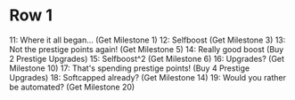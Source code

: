 # Row 1
11: Where it all began... (Get Milestone 1)
12: Selfboost (Get Milestone 3)
13: Not the prestige points again! (Get Milestone 5)
14: Really good boost (Buy 2 Prestige Upgrades)
15: Selfboost^2 (Get Milestone 6)
16: Upgrades? (Get Milestone 10)
17: That's spending prestige points! (Buy 4 Prestige Upgrades)
18: Softcapped already? (Get Milestone 14)
19: Would you rather be automated? (Get Milestone 20)

